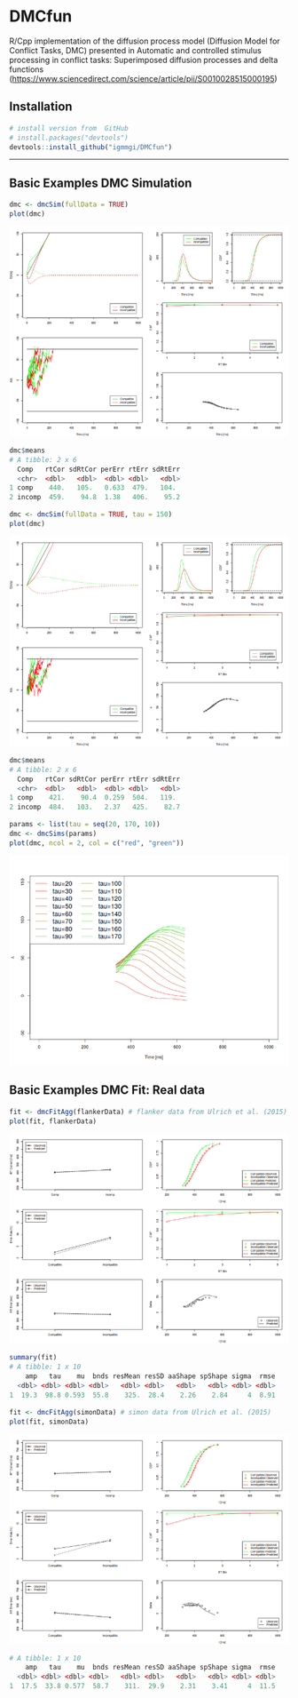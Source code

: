 # DMCfun
R/Cpp implementation of the diffusion process model (Diffusion Model for Conflict Tasks, DMC) presented in Automatic and controlled stimulus processing in conflict tasks: Superimposed diffusion processes and delta functions (https://www.sciencedirect.com/science/article/pii/S0010028515000195)

## Installation

``` r
# install version from  GitHub
# install.packages("devtools")
devtools::install_github("igmmgi/DMCfun")
```

---
## Basic Examples DMC Simulation
``` r
dmc <- dmcSim(fullData = TRUE)
plot(dmc)
```
![alt text](/figures/figure1.png)     

``` r
dmc$means
# A tibble: 2 x 6
  Comp   rtCor sdRtCor perErr rtErr sdRtErr
  <chr>  <dbl>   <dbl>  <dbl> <dbl>   <dbl>
1 comp    440.   105.   0.633  479.   104. 
2 incomp  459.    94.8  1.38   406.    95.2
```

``` r
dmc <- dmcSim(fullData = TRUE, tau = 150)
plot(dmc)
```
![alt text](/figures/figure2.png)     

``` r
dmc$means
# A tibble: 2 x 6
  Comp   rtCor sdRtCor perErr rtErr sdRtErr
  <chr>  <dbl>   <dbl>  <dbl> <dbl>   <dbl>
1 comp    421.    90.4  0.259  504.   119. 
2 incomp  484.   103.   2.37   425.    82.7
```

``` r
params <- list(tau = seq(20, 170, 10))
dmc <- dmcSims(params)
plot(dmc, ncol = 2, col = c("red", "green"))
```
![alt text](/figures/figure4.png)     

## Basic Examples DMC Fit: Real data
``` r
fit <- dmcFitAgg(flankerData) # flanker data from Ulrich et al. (2015)
plot(fit, flankerData)
```
![alt text](/figures/figure5.png)     

``` r
summary(fit)
# A tibble: 1 x 10
    amp   tau    mu  bnds resMean resSD aaShape spShape sigma  rmse
  <dbl> <dbl> <dbl> <dbl>   <dbl> <dbl>   <dbl>   <dbl> <dbl> <dbl>
1  19.3  98.8 0.593  55.8    325.  28.4    2.26    2.84     4  8.91
```

``` r
fit <- dmcFitAgg(simonData) # simon data from Ulrich et al. (2015)
plot(fit, simonData)
```
![alt text](/figures/figure6.png)     

``` r
# A tibble: 1 x 10
    amp   tau    mu  bnds resMean resSD aaShape spShape sigma  rmse
  <dbl> <dbl> <dbl> <dbl>   <dbl> <dbl>   <dbl>   <dbl> <dbl> <dbl>
1  17.5  33.8 0.577  58.7    311.  29.9    2.31    3.41     4  11.5
```
